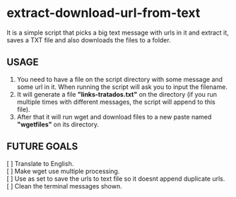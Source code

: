 # extract-download-url-from-text
It is a simple script that picks a big text message with urls in it and extract it, saves a TXT file and also downloads the files to a folder.


## USAGE
1. You need to have a file on the script directory with some message and some url in it. When running the script will ask you to input the filename.
2. It will generate a file **"links-tratados.txt"** on the directory (if you run multiple times with different messages, the script will append to this file).
3. After that it will run wget and download files to a new paste named **"wgetfiles"** on its directory.


## FUTURE GOALS

[ ] Translate to English.  
[ ] Make wget use multiple processing.  
[ ] Use as set to save the urls to text file so it doesnt append duplicate urls.  
[ ] Clean the terminal messages shown.  
